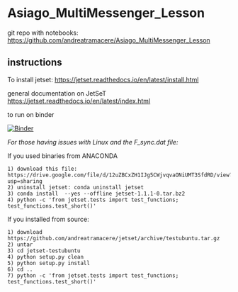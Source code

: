 # Asiago_MultiMessenger_Lesson

git repo with notebooks: https://github.com/andreatramacere/Asiago_MultiMessenger_Lesson


## instructions

To install jetset: https://jetset.readthedocs.io/en/latest/install.html


general documentation on JetSeT https://jetset.readthedocs.io/en/latest/index.html

to run on binder

[![Binder](https://mybinder.org/badge_logo.svg)](https://mybinder.org/v2/gh/andreatramacere/Asiago_MultiMessenger_Lesson/master)


*For those having issues with Linux and the F_sync.dat file:*

If you used binaries from ANACONDA

	1) download this file: https://drive.google.com/file/d/12uZBCxZH1IJg5CWjvqvaONiUMT3SfdRD/view?usp=sharing
	2) uninstall jetset: conda uninstall jetset
	3) conda install  --yes --offline jetset-1.1.1-0.tar.bz2
	4) python -c 'from jetset.tests import test_functions; test_functions.test_short()'

If you installed from source:
	
	1) download https://github.com/andreatramacere/jetset/archive/testubuntu.tar.gz
	2) untar
	3) cd jetset-testubuntu
	4) python setup.py clean
	5) python setup.py install
	6) cd ..
	7) python -c 'from jetset.tests import test_functions; test_functions.test_short()'
	

